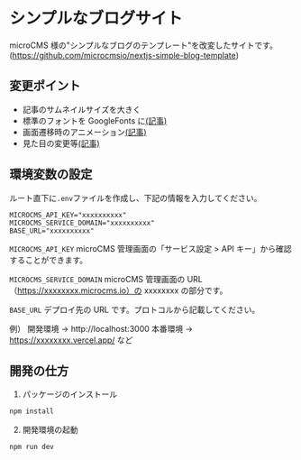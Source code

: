 # シンプルなブログサイト

microCMS 様の"シンプルなブログのテンプレート"を改変したサイトです。(https://github.com/microcmsio/nextjs-simple-blog-template)

## 変更ポイント

- 記事のサムネイルサイズを大きく
- 標準のフォントを GoogleFonts に[(記事)](https://merusite-iris-fla.vercel.app/articles/next_font)
- 画面遷移時のアニメーション[(記事)](https://merusite-iris-fla.vercel.app/articles/next_animation)
- 見た目の変更等[(記事)](https://merusite-git-main-iris-fla.vercel.app/articles/microcms_custom)

## 環境変数の設定

ルート直下に`.env`ファイルを作成し、下記の情報を入力してください。

```
MICROCMS_API_KEY="xxxxxxxxxx"
MICROCMS_SERVICE_DOMAIN="xxxxxxxxxx"
BASE_URL="xxxxxxxxxx"
```

`MICROCMS_API_KEY`
microCMS 管理画面の「サービス設定 > API キー」から確認することができます。

`MICROCMS_SERVICE_DOMAIN`
microCMS 管理画面の URL（https://xxxxxxxx.microcms.io）の xxxxxxxx の部分です。

`BASE_URL`
デプロイ先の URL です。プロトコルから記載してください。

例）
開発環境 → http://localhost:3000
本番環境 → https://xxxxxxxx.vercel.app/ など

## 開発の仕方

1. パッケージのインストール

```bash
npm install
```

2. 開発環境の起動

```bash
npm run dev
```
